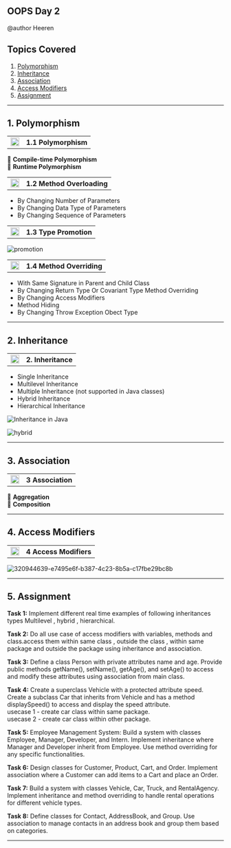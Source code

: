 ## OOPS Day 2
@author Heeren

 **Topics Covered**
--------------
1. [Polymorphism](#1-polymorphism)
2. [Inheritance](#2-inheritance)
3. [Association](#3-association)
4. [Access Modifiers](#4-access-modifiers)
5. [Assignment](#5-assignment)
--------------

## 1. Polymorphism

<table>
    <tr>
        <td><a href="https://youtu.be/j_xYELctIdw">
            <img src="https://github.com/user-attachments/assets/393a6073-ba6a-48dd-972b-9e9b8d908e45" alt="yt" width="20" height="20">
        </a></td>
        <th align="left">1.1 Polymorphism</th>
    </tr>
</table>

🔵 **Compile-time Polymorphism**   
🔵 **Runtime Polymorphism**   
<table>
    <tr>
        <td><a href="#">
            <img src="https://github.com/user-attachments/assets/393a6073-ba6a-48dd-972b-9e9b8d908e45" alt="yt" width="20" height="20">
        </a></td>
        <th align="left">1.2 Method Overloading</th>
    </tr>
</table>

  - By Changing Number of Parameters
  - By Changing Data Type of Parameters
  - By Changing Sequence of Parameters

<table>
    <tr>
        <td><a href="#">
            <img src="https://github.com/user-attachments/assets/393a6073-ba6a-48dd-972b-9e9b8d908e45" alt="yt" width="20" height="20">
        </a></td>
        <th align="left">1.3 Type Promotion</th>
    </tr>
</table>

![promotion](https://github.com/codewithheeren/Java/assets/87074236/6d408c52-9d14-4bc6-8a55-c95889cd504d)
   
<table>
    <tr>
        <td><a href="#">
            <img src="https://github.com/user-attachments/assets/393a6073-ba6a-48dd-972b-9e9b8d908e45" alt="yt" width="20" height="20">
        </a></td>
        <th align="left">1.4 Method Overriding</th>
    </tr>
</table>

  - With Same Signature in Parent and Child Class     
  - By Changing Return Type Or Covariant Type Method Overriding      
  - By Changing Access Modifiers      
  - Method Hiding      
  - By Changing Throw Exception Obect Type 

---

## 2. Inheritance

<table>
    <tr>
        <td><a href="#">
            <img src="https://github.com/user-attachments/assets/393a6073-ba6a-48dd-972b-9e9b8d908e45" alt="yt" width="20" height="20">
        </a></td>
        <th align="left">2. Inheritance</th>
    </tr>
</table>

- Single Inheritance  
- Multilevel Inheritance   
- Multiple Inheritance (not supported in Java classes)   
- Hybrid Inheritance   
- Hierarchical Inheritance  

![Inheritance in Java](https://github.com/codewithheeren/Java/assets/87074236/3a7e2996-eb79-4ecd-b929-1867c3d25926)

![hybrid](https://github.com/codewithheeren/Java/assets/87074236/d00fe305-309a-4933-8237-75ae6d9a56b6)

---

## 3. Association

<table>
    <tr>
        <td><a href="#">
            <img src="https://github.com/user-attachments/assets/393a6073-ba6a-48dd-972b-9e9b8d908e45" alt="yt" width="20" height="20">
        </a></td>
        <th align="left">3 Association</th>
    </tr>
</table>

🔵 **Aggregation**   
🔵 **Composition**

---

## 4. Access Modifiers

<table>
    <tr>
        <td><a href="#">
            <img src="https://github.com/user-attachments/assets/393a6073-ba6a-48dd-972b-9e9b8d908e45" alt="yt" width="20" height="20">
        </a></td>
        <th align="left">4 Access Modifiers</th>
    </tr>
</table>

![320944639-e7495e6f-b387-4c23-8b5a-c17fbe29bc8b](https://github.com/user-attachments/assets/a00b10be-61f0-49a1-a2fd-7dbb70f4bf07)

---
## 5. Assignment  

**Task 1:** Implement different real time examples of following inheritances types Multilevel , hybrid , hierarchical.

**Task 2:** Do all use case of access modifiers with variables, methods and class.access them within same class , outside the class , within same package and outside the package using inheritance and association.

**Task 3:** Define a class Person with private attributes name and age. Provide public methods getName(), setName(), getAge(), and setAge() to access and modify these attributes using association from main class.

**Task 4:** Create a superclass Vehicle with a protected attribute speed. Create a subclass Car that inherits from Vehicle and has a method displaySpeed() to access and display the speed attribute.    
usecase 1 - create car class within same package.    
usecase 2 - create car class within other package.       

**Task 5:** Employee Management System: Build a system with classes Employee, Manager, Developer, and Intern. Implement inheritance where Manager and Developer inherit from Employee. Use method overriding for any specific functionalities.

**Task 6:** Design classes for Customer, Product, Cart, and Order. Implement association where a Customer can add items to a Cart and place an Order.

**Task 7:** Build a system with classes Vehicle, Car, Truck, and RentalAgency. Implement inheritance and method overriding to handle rental operations for different vehicle types.

**Task 8:** Define classes for Contact, AddressBook, and Group. Use association to manage contacts in an address book and group them based on categories.

---
